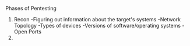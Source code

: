 Phases of Pentesting
1. Recon
-Figuring out information about the target's systems
	-Network Topology
	-Types of devices
	-Versions of software/operating systems
	-Open Ports
2. 
